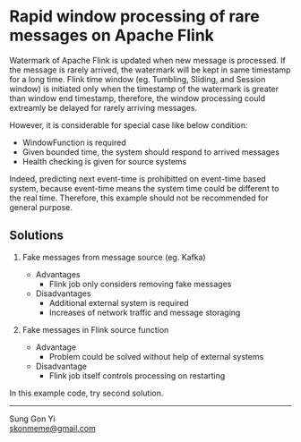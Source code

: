 # Rapid window processing of rare messages on Apache Flink

Watermark of Apache Flink is updated when new message is processed. If the message is rarely arrived, the watermark will be kept in same timestamp for a long time.
Flink time window (eg. Tumbling, Sliding, and Session window) is initiated only when the timestamp of the watermark is greater than window end timestamp, therefore, the window processing could extreamly be delayed for rarely arriving messages.

However, it is considerable for special case like below condition:
* WindowFunction is required
* Given bounded time, the system should respond to arrived messages
* Health checking is given for source systems

Indeed, predicting next event-time is prohibitted on event-time based system, because event-time means the system time could be different to the real time. 
Therefore, this example should not be recommended for general purpose.

## Solutions

1. Fake messages from message source (eg. Kafka)
    * Advantages
        * Flink job only considers removing fake messages
    * Disadvantages
        * Additional external system is required
        * Increases of network traffic and message storaging

2. Fake messages in Flink source function
    * Advantage
        * Problem could be solved without help of external systems
    * Disadvantage
        * Flink job itself controls processing on restarting

In this example code, try second solution.

---

Sung Gon Yi  
<skonmeme@gmail.com>

